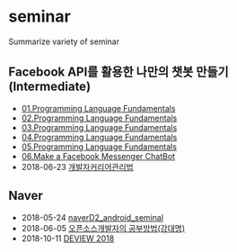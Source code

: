 # seminar
Summarize variety of seminar

## Facebook API를 활용한 나만의 챗봇 만들기 (Intermediate)
- [01.Programming Language Fundamentals](https://github.com/SooJungChae/seminar/blob/master/facebook/facebook_chatbot_01.md)
- [02.Programming Language Fundamentals](https://github.com/SooJungChae/seminar/blob/master/facebook/facebook_chatbot_02.md)
- [03.Programming Language Fundamentals](https://github.com/SooJungChae/seminar/blob/master/facebook/facebook_chatbot_03.md)
- [04.Programming Language Fundamentals](https://github.com/SooJungChae/seminar/blob/master/facebook/facebook_chatbot_04.md)
- [05.Programming Language Fundamentals](https://github.com/SooJungChae/seminar/blob/master/facebook/facebook_chatbot_05.md)
- [06.Make a Facebook Messenger ChatBot](https://github.com/SooJungChae/seminar/blob/master/facebook/facebook_chatbot_06.md)
- 2018-06-23 [개발자커리어관리법](https://github.com/SooJungChae/seminar/blob/master/facebook/개발자커리어관리법.md)

## Naver
- 2018-05-24 [naverD2_android_seminal](https://github.com/SooJungChae/seminar/blob/master/naver/20180524_naverD2_android_seminal.md)
- 2018-06-05 [오픈소스개발자의 공부방법(강대명)](https://github.com/SooJungChae/seminar/blob/master/naver/20180605_오픈소스개발자의공부방법(강대명).md)
- 2018-10-11 [DEVIEW 2018](https://github.com/SooJungChae/seminar/blob/master/naver/20181011_DEVIEW2018.md)

